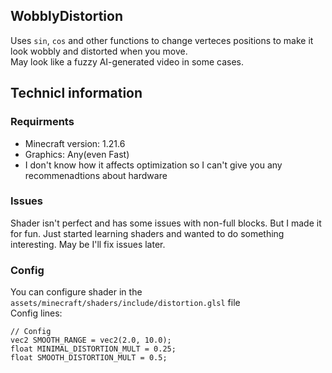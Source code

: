 ## WobblyDistortion
Uses ```sin```, ```cos``` and other functions to change verteces positions to make it look wobbly and distorted when you move.\
May look like a fuzzy AI-generated video in some cases.

## Technicl information
### Requirments
- Minecraft version: 1.21.6
- Graphics: Any(even Fast)
- I don't know how it affects optimization so I can't give you any recommenadtions about hardware

### Issues
Shader isn't perfect and has some issues with non-full blocks. But I made it for fun. Just started learning shaders and wanted to do something interesting. May be I'll fix issues later.

### Config
You can configure shader in the ```assets/minecraft/shaders/include/distortion.glsl``` file\
Config lines:
```
// Config
vec2 SMOOTH_RANGE = vec2(2.0, 10.0);
float MINIMAL_DISTORTION_MULT = 0.25;
float SMOOTH_DISTORTION_MULT = 0.5;
```
